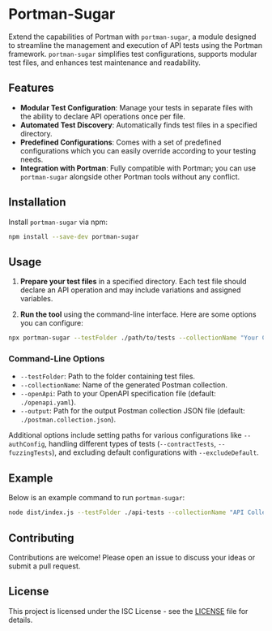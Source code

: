 
# Portman-Sugar

Extend the capabilities of Portman with `portman-sugar`, a module designed to streamline the management and execution of API tests using the Portman framework. `portman-sugar` simplifies test configurations, supports modular test files, and enhances test maintenance and readability.

## Features

- **Modular Test Configuration**: Manage your tests in separate files with the ability to declare API operations once per file.
- **Automated Test Discovery**: Automatically finds test files in a specified directory.
- **Predefined Configurations**: Comes with a set of predefined configurations which you can easily override according to your testing needs.
- **Integration with Portman**: Fully compatible with Portman; you can use `portman-sugar` alongside other Portman tools without any conflict.

## Installation

Install `portman-sugar` via npm:

```bash
npm install --save-dev portman-sugar
```

## Usage

1. **Prepare your test files** in a specified directory. Each test file should declare an API operation and may include variations and assigned variables.

2. **Run the tool** using the command-line interface. Here are some options you can configure:

```bash
npx portman-sugar --testFolder ./path/to/tests --collectionName "Your Collection Name"
```

### Command-Line Options

- `--testFolder`: Path to the folder containing test files.
- `--collectionName`: Name of the generated Postman collection.
- `--openApi`: Path to your OpenAPI specification file (default: `./openapi.yaml`).
- `--output`: Path for the output Postman collection JSON file (default: `./postman.collection.json`).

Additional options include setting paths for various configurations like `--authConfig`, handling different types of tests (`--contractTests`, `--fuzzingTests`), and excluding default configurations with `--excludeDefault`.

## Example

Below is an example command to run `portman-sugar`:

```bash
node dist/index.js --testFolder ./api-tests --collectionName "API Collection" --output ./output/postman.collection.json
```

## Contributing

Contributions are welcome! Please open an issue to discuss your ideas or submit a pull request.

## License

This project is licensed under the ISC License - see the [LICENSE](LICENSE) file for details.
